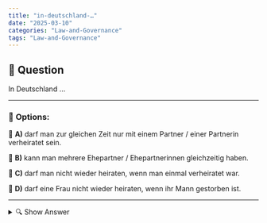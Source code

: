 ```yaml
---
title: "in-deutschland-…"
date: "2025-03-10"
categories: "Law-and-Governance"
tags: "Law-and-Governance"
---
```


## 📌 **Question**

In Deutschland …



---

### 📝 **Options:**

🔘 **A)** darf man zur gleichen Zeit nur mit einem Partner / einer Partnerin verheiratet sein.

🔘 **B)** kann man mehrere Ehepartner / Ehepartnerinnen gleichzeitig haben.

🔘 **C)** darf man nicht wieder heiraten, wenn man einmal verheiratet war.

🔘 **D)** darf eine Frau nicht wieder heiraten, wenn ihr Mann gestorben ist.

---

<details>
  <summary>🔍 Show Answer</summary>

  <p>
💡  <b>Correct Answer:</b>  a
  </p>
  <p>
    📖<b>Explanation:</b>
    In Deutschland ist die Ehe rechtlich als eine Verbindung zwischen zwei Personen definiert. Das deutsche Recht erlaubt nur die monogame Ehe, das heißt, eine Person darf zur gleichen Zeit nur mit einem Partner oder einer Partnerin verheiratet sein. Polygame Ehen, also die gleichzeitige Ehe mit mehreren Personen, sind gesetzlich nicht anerkannt. Nach einer Scheidung oder dem Tod eines Ehepartners besteht die Möglichkeit, erneut zu heiraten. Es gibt keine geschlechtsspezifischen Beschränkungen für das Wiederheiraten.
  </p>
</details>
